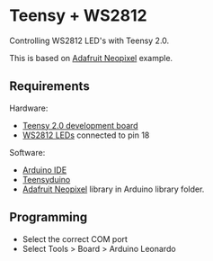 # Teensy + WS2812

Controlling WS2812 LED's with Teensy 2.0.

This is based on [Adafruit Neopixel](https://github.com/adafruit/Adafruit_NeoPixel) example.

## Requirements

Hardware:
* [Teensy 2.0 development board](http://www.pjrc.com/teensy/)
* [WS2812 LEDs](http://www.adafruit.com/datasheets/WS2812.pdf) connected to pin 18

Software:
* [Arduino IDE](http://www.arduino.cc/en/Main/Software)
* [Teensyduino](http://www.pjrc.com/teensy/td_download.html)
* [Adafruit Neopixel](https://github.com/adafruit/Adafruit_NeoPixel) library in Arduino library folder.

## Programming

* Select the correct COM port
* Select Tools > Board > Arduino Leonardo
